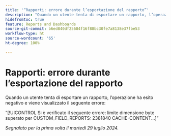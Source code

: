 ```yaml
---
title: '“Rapporti: errore durante l’esportazione del rapporto”'
description: "Quando un utente tenta di esportare un rapporto, l’operazione ha esito negativo e viene visualizzato un messaggio di errore."
hidefromtoc: true
feature: Reports and Dashboards
source-git-commit: b6ed840df25684f16f88bc30fe7a8138e37fbe53
workflow-type: ht
source-wordcount: '65'
ht-degree: 100%

---
```



# Rapporti: errore durante l’esportazione del rapporto

Quando un utente tenta di esportare un rapporto, l’operazione ha esito negativo e viene visualizzato il seguente errore:

“[!UICONTROL Si è verificato il seguente errore: limite dimensione byte superato per CUSTOM_FIELD_REPORTS: 2381840 CACHE-CONTENT...]”

_Segnalato per la prima volta il martedì 29 luglio 2024._
